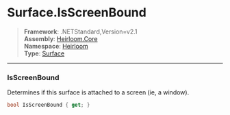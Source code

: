 # Surface.IsScreenBound

> **Framework**: .NETStandard,Version=v2.1  
> **Assembly**: [Heirloom.Core][0]  
> **Namespace**: [Heirloom][0]  
> **Type**: [Surface][1]

--------------------------------------------------------------------------------

### IsScreenBound

Determines if this surface is attached to a screen (ie, a window).

```cs
bool IsScreenBound { get; }
```

[0]: ../Heirloom.Core.md
[1]: Heirloom.Surface.md
